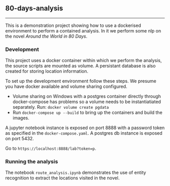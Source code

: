 ## 80-days-analysis
***

This is a demonstration project showing how to use a dockerised environment to perform a contained analysis. In it we perform some nlp on the novel _Around the World in 80 Days_.

### Development
This project uses a docker container within which we perform the analysis, the source scripts are mounted as volume. A persistant database is also created for storing location information.

To set up the development environment follow these steps. We presume you have docker available and volume sharing configured.

* Volume sharing on Windows with a postgres container directly through docker-compose has problems so a volume needs to be instantiatiated separately. Run: `docker volume create pgdata`
* Run `docker-compose up --build` to bring up the containers and build the images.

A jupyter notebook instance is exposed on port 8888 with a password token as specified in the `docker-compose.yaml`. A postgres db instance is exposed on port 5432.

Go to `https://localhost:8888/lab?token=p`.

### Running the analysis
The notebook `route_analysis.ipynb` demonstrates the use of entity recognition to extract the locations visited in the novel.

